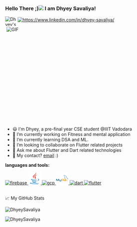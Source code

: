 ### Hello There ;)<img src="https://media.giphy.com/media/hvRJCLFzcasrR4ia7z/giphy.gif" width="25px"> I am Dhyey Savaliya!

<a href="mailto:dhyeysavaliya75@gmail.com">
  <img align="left" alt="Dhyey's Mail Id" width="40" height="30" src="https://img.icons8.com/color/50/000000/gmail-new.png" />
</a>

<a href="https://linkedin.com/in/dhyey-savaliya" target="blank"><img align="center" src="https://raw.githubusercontent.com/rahuldkjain/github-profile-readme-generator/master/src/images/icons/Social/linked-in-alt.svg" alt="https://www.linkedin.com/in/dhyey-savaliya/" height="30" width="40" /></a>

  <img align="right" alt="GIF" src="https://github.com/abhisheknaiidu/abhisheknaiidu/blob/master/code.gif?raw=true" width="500" height="320" />
  
- 😃 I'm Dhyey, a pre-final year CSE student @IIIT Vadodara
- 🔭 I’m currently working on Fitness and mental application
- 🌱 I’m currently learning DSA and ML.
- 👯 I’m looking to collaborate on Flutter related projects
- 💬 Ask me about Flutter and Dart related technologies
- 💼 My contact? [email](mailto:dhyeysavaliya75@gmail.com) :)

**languages and tools:**  

<p align="left">
<a href="https://firebase.google.com/" target="_blank"> <img src="https://www.vectorlogo.zone/logos/firebase/firebase-icon.svg" alt="firebase" width="40" height="40"/> </a> <a href="https://www.java.com" target="_blank"> <img src="https://raw.githubusercontent.com/devicons/devicon/master/icons/java/java-original.svg" alt="java" width="40" height="40"/> </a><a href="https://cloud.google.com" target="_blank"> <img src="https://www.vectorlogo.zone/logos/google_cloud/google_cloud-icon.svg" alt="gcp" width="40" height="40"/> </a> <a href="https://www.mysql.com/" target="_blank"> <img src="https://raw.githubusercontent.com/devicons/devicon/master/icons/mysql/mysql-original-wordmark.svg" alt="mysql" width="40" height="40"/> </a> <a href="https://dart.dev" target="_blank"> <img src="https://www.vectorlogo.zone/logos/dartlang/dartlang-icon.svg" alt="dart" width="40" height="40"/> </a> <a href="https://flutter.dev" target="_blank"> <img src="https://www.vectorlogo.zone/logos/flutterio/flutterio-icon.svg" alt="flutter" width="40" height="40"/> </a> 
</p>
<br/>
📈 My GitHub Stats

<p align="left"> <img src="https://github-readme-stats.vercel.app/api?username=DhyeySavaliya&show_icons=true&theme=gotham" alt="DhyeySavaliya" />
<br/>
  <p align="left"> <img src="https://github-readme-stats.vercel.app/api/top-langs/?username=DhyeySavaliya&theme=gotham" alt="DhyeySavaliya" />
